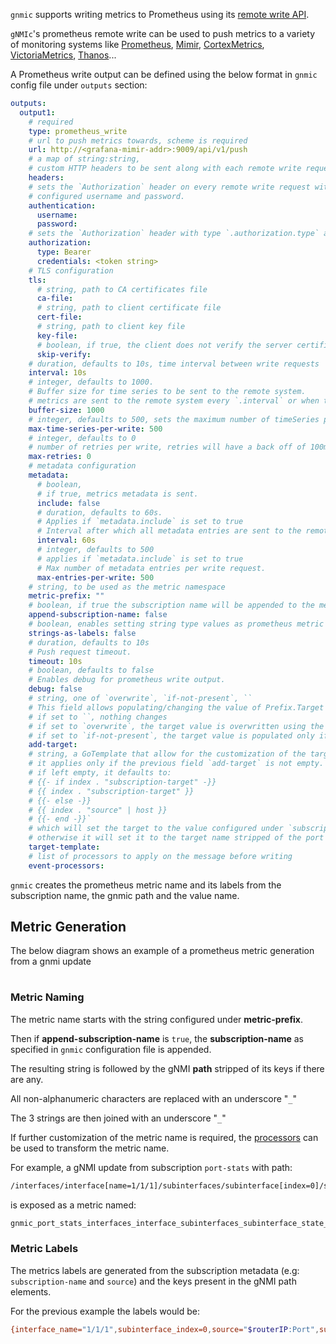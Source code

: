`gnmic` supports writing metrics to Prometheus using its [remote write API](https://grafana.com/blog/2019/03/25/whats-new-in-prometheus-2.8-wal-based-remote-write/).

`gNMIc`'s prometheus remote write can be used to push metrics to a variety of monitoring systems like [Prometheus](https://prometheus.io), [Mimir](https://grafana.com/oss/mimir/), [CortexMetrics](https://cortexmetrics.io/), [VictoriaMetrics](https://victoriametrics.com/), [Thanos](https://thanos.io/)...

A Prometheus write output can be defined using the below format in `gnmic` config file under `outputs` section:

```yaml
outputs:
  output1:
    # required
    type: prometheus_write
    # url to push metrics towards, scheme is required
    url: http://<grafana-mimir-addr>:9009/api/v1/push
    # a map of string:string, 
    # custom HTTP headers to be sent along with each remote write request.
    headers:
    # sets the `Authorization` header on every remote write request with the
    # configured username and password.
    authentication:
      username:
      password:
    # sets the `Authorization` header with type `.authorization.type` and the token value.
    authorization:
      type: Bearer
      credentials: <token string>
    # TLS configuration
    tls:
      # string, path to CA certificates file
      ca-file:
      # string, path to client certificate file
      cert-file:
      # string, path to client key file
      key-file:
      # boolean, if true, the client does not verify the server certificates
      skip-verify:
    # duration, defaults to 10s, time interval between write requests
    interval: 10s
    # integer, defaults to 1000.
    # Buffer size for time series to be sent to the remote system.
    # metrics are sent to the remote system every `.interval` or when the buffer is full. Whichever one is reached first.
    buffer-size: 1000
    # integer, defaults to 500, sets the maximum number of timeSeries per write request to remote.
    max-time-series-per-write: 500
    # integer, defaults to 0
    # number of retries per write, retries will have a back off of 100ms.
    max-retries: 0
    # metadata configuration
    metadata:
      # boolean, 
      # if true, metrics metadata is sent.
      include: false
      # duration, defaults to 60s.
      # Applies if `metadata.include` is set to true
      # Interval after which all metadata entries are sent to the remote write address
      interval: 60s
      # integer, defaults to 500
      # applies if `metadata.include` is set to true
      # Max number of metadata entries per write request.
      max-entries-per-write: 500
    # string, to be used as the metric namespace
    metric-prefix: "" 
    # boolean, if true the subscription name will be appended to the metric name after the prefix
    append-subscription-name: false 
    # boolean, enables setting string type values as prometheus metric labels.
    strings-as-labels: false
    # duration, defaults to 10s
    # Push request timeout.
    timeout: 10s
    # boolean, defaults to false
    # Enables debug for prometheus write output.
    debug: false 
    # string, one of `overwrite`, `if-not-present`, ``
    # This field allows populating/changing the value of Prefix.Target in the received message.
    # if set to ``, nothing changes 
    # if set to `overwrite`, the target value is overwritten using the template configured under `target-template`
    # if set to `if-not-present`, the target value is populated only if it is empty, still using the `target-template`
    add-target: 
    # string, a GoTemplate that allow for the customization of the target field in Prefix.Target.
    # it applies only if the previous field `add-target` is not empty.
    # if left empty, it defaults to:
    # {{- if index . "subscription-target" -}}
    # {{ index . "subscription-target" }}
    # {{- else -}}
    # {{ index . "source" | host }}
    # {{- end -}}`
    # which will set the target to the value configured under `subscription.$subscription-name.target` if any,
    # otherwise it will set it to the target name stripped of the port number (if present)
    target-template:
    # list of processors to apply on the message before writing
    event-processors: 
```

`gnmic` creates the prometheus metric name and its labels from the subscription name, the gnmic path and the value name.

## Metric Generation

The below diagram shows an example of a prometheus metric generation from a gnmi update

<div class="mxgraph" style="max-width:100%;border:1px solid transparent;margin:0 auto; display:block;" data-mxgraph="{&quot;page&quot;:12,&quot;zoom&quot;:1.4,&quot;highlight&quot;:&quot;#0000ff&quot;,&quot;nav&quot;:true,&quot;check-visible-state&quot;:true,&quot;resize&quot;:true,&quot;url&quot;:&quot;https://raw.githubusercontent.com/openconfig/gnmic/diagrams/diagrams/prometheus_transformation.drawio&quot;}"></div>

<script type="text/javascript" src="https://cdn.jsdelivr.net/gh/hellt/drawio-js@main/embed2.js?&fetch=https%3A%2F%2Fraw.githubusercontent.com%2Fkarimra%2Fgnmic%2Fdiagrams%2Fprometheus_transformation.drawio" async></script>

### Metric Naming

The metric name starts with the string configured under __metric-prefix__. 

Then if __append-subscription-name__ is `true`, the __subscription-name__ as specified in `gnmic` configuration file is appended.

The resulting string is followed by the gNMI __path__ stripped of its keys if there are any.

All non-alphanumeric characters are replaced with an underscore "`_`"

The 3 strings are then joined with an underscore "`_`"

If further customization of the metric name is required, the [processors](../event_processors/intro.md) can be used to transform the metric name.

For example, a gNMI update from subscription `port-stats` with path:

```bash
/interfaces/interface[name=1/1/1]/subinterfaces/subinterface[index=0]/state/counters/in-octets
```

is exposed as a metric named:

```bash
gnmic_port_stats_interfaces_interface_subinterfaces_subinterface_state_counters_in_octets
```

### Metric Labels

The metrics labels are generated from the subscription metadata (e.g: `subscription-name` and `source`) and the keys present in the gNMI path elements.

For the previous example the labels would be:

```bash
{interface_name="1/1/1",subinterface_index=0,source="$routerIP:Port",subscription_name="port-stats"}
```
